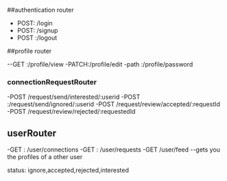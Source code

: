 ##authentication router

- POST: /login
- POST: /signup
- POST :/logout


##profile router

--GET :/profile/view
-PATCH:/profile/edit
-path :/profile/password


### connectionRequestRouter
-POST /request/send/interested/:userid
-POST :/request/send/ignored/:userid
-POST /request/review/accepted/:requestId
-POST /request/review/rejected/:requestedId
 
 ## userRouter
 -GET : /user/connections
 -GET : /user/requests
 -GET /user/feed --gets you the profiles of a other user


 status: ignore,accepted,rejected,interested
